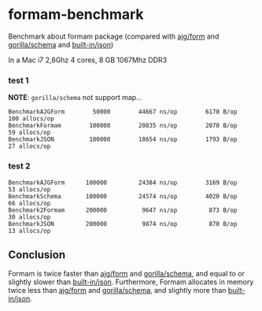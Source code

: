 formam-benchmark
================

Benchmark about formam package (compared with [ajg/form](https://github.com/ajg/form) and [gorilla/schema](https://github.com/gorilla/schema) and [built-in/json](http://golang.org/pkg/encoding/json/))

In a Mac i7 2,8Ghz 4 cores, 8 GB 1067Mhz DDR3

### test 1

**NOTE**: `gorilla/schema` not support map...

```
BenchmarkAJGForm	    50000	     44667 ns/op	    6170 B/op	     100 allocs/op
BenchmarkFormam	       100000	     20835 ns/op	    2070 B/op	      59 allocs/op
BenchmarkJSON	       100000	     18654 ns/op	    1793 B/op	      27 allocs/op
```

### test 2

```
BenchmarkAJGForm	  100000	     24384 ns/op	    3169 B/op	      53 allocs/op
BenchmarkSchema	      100000	     24574 ns/op	    4020 B/op	      66 allocs/op
Benchmark2Formam	  200000	      9647 ns/op	     873 B/op	      30 allocs/op
BenchmarkJSON	      200000	      9874 ns/op	     870 B/op	      13 allocs/op
```

Conclusion
----------

Formam is twice faster than [ajg/form](https://github.com/ajg/form) and [gorilla/schema](https://github.com/gorilla/schema), and equal to or slightly slower than [built-in/json](http://golang.org/pkg/encoding/json/).
Furthermore, Formam allocates in memory twice less than [ajg/form](https://github.com/ajg/form) and [gorilla/schema](https://github.com/gorilla/schema), and slightly more than [built-in/json](http://golang.org/pkg/encoding/json/).
